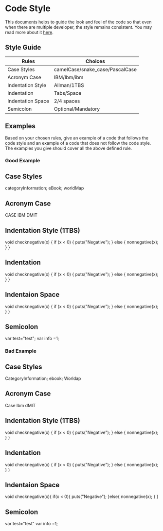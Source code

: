 # Code Style

This documents helps to guide the look and feel of the code so that even when there are multiple developer, the style remains consistent. You may read more about it [here](https://javascript.info/coding-style).

## Style Guide

| Rules             | Choices                         |
| ----------------- | ------------------------------- |
| Case Styles       | camelCase/snake_case/PascalCase |
| Acronym Case      | IBM/Ibm/ibm                     |
| Indentation Style | Allman/1TBS                     |
| Indentation       | Tabs/Space                      |
| Indentation Space | 2/4 spaces                      |
| Semicolon         | Optional/Mandatory              |

## Examples

Based on your chosen rules, give an example of a code that follows the code style and an example of a code that does not follow the code style. The examples you give should cover all the above defined rule.

### Good Example

## Case Styles
categoryInformation;
eBook;
worldMap

## Acronym Case
CASE
IBM
DMIT

## Indentation Style (1TBS)
void checknegative(x) {
    if (x < 0) {
        puts("Negative");
    } else {
        nonnegative(x);
    }
}

## Indentation
void checknegative(x) {
    if (x < 0) {
        puts("Negative");
    } else {
        nonnegative(x);
    }
}

## Indentaion Space
void checknegative(x) {
    if (x < 0) {
        puts("Negative");
    } else {
        nonnegative(x);
    }
}

## Semicolon
var test="test";
var info =1;

### Bad Example

## Case Styles
CategoryInformation;
ebook;
Worldap

## Acronym Case
Case
Ibm
dMIT

## Indentation Style (1TBS)
void checknegative(x) 
{
    if (x < 0) 
    {
        puts("Negative");
    } 
    else 
    {
        nonnegative(x);
    }
}

## Indentation
void checknegative(x) {
  if (x < 0) {
  puts("Negative");
  } else {
  nonnegative(x);
  }
}

## Indentaion Space
void checknegative(x){
    if(x < 0){
        puts("Negative");
    }else{
        nonnegative(x);
    }
}

## Semicolon
var test="test"
var info =1;